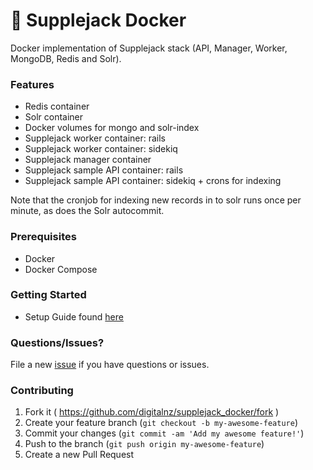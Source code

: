 # 🌱 Supplejack Docker

Docker implementation of Supplejack stack (API, Manager, Worker, MongoDB, Redis and Solr).

### Features
- Redis container
- Solr container
- Docker volumes for mongo and solr-index
- Supplejack worker container: rails
- Supplejack worker container: sidekiq
- Supplejack manager container
- Supplejack sample API container: rails
- Supplejack sample API container: sidekiq + crons for indexing

Note that the cronjob for indexing new records in to solr runs once per minute, as does the Solr autocommit.

### Prerequisites
- Docker
- Docker Compose

### Getting Started
- Setup Guide found [here](http://digitalnz.github.io/supplejack/start/docker-setup.html)

### Questions/Issues?
File a new [issue](https://github.com/digitalnz/supplejack_docker/issues/new) if you have questions or issues.

### Contributing

1. Fork it ( https://github.com/digitalnz/supplejack_docker/fork )
2. Create your feature branch (`git checkout -b my-awesome-feature`)
3. Commit your changes (`git commit -am 'Add my awesome feature!'`)
4. Push to the branch (`git push origin my-awesome-feature`)
5. Create a new Pull Request
